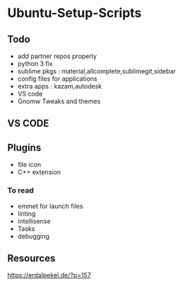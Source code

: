 # Ubuntu-Setup-Scripts

## Todo

* add partner repos properly
* python 3 fix
* sublime pkgs : material,allcomplete,sublimegit,sidebar
* config files for applications
* extra apps : kazam,autodesk
* VS code
* Gnomw Tweaks and themes

## VS CODE
## Plugins
* file icon
* C++ extension
### To read
* emmet for launch files
* linting
* intellisense
* Tasks
* debugging
## Resources
https://erdalpekel.de/?p=157
